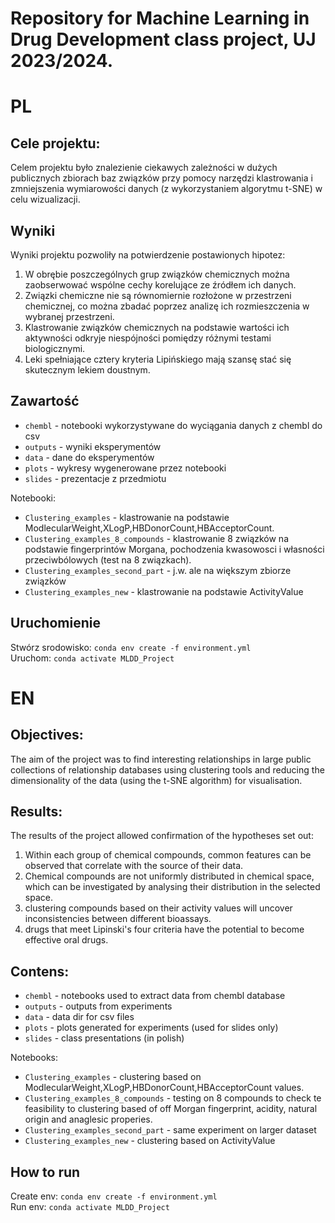 <h1>Repository for Machine Learning in Drug Development class project, UJ 2023/2024.</h1>

<h1>PL</h1>
<h2>Cele projektu:</h2>
Celem projektu było znalezienie ciekawych zależności w dużych
publicznych zbiorach baz związków przy pomocy
narzędzi klastrowania i zmniejszenia wymiarowości danych (z wykorzystaniem algorytmu t-SNE) w celu wizualizacji.
<h2>Wyniki</h2>
Wyniki projektu pozwoliły na potwierdzenie postawionych hipotez:
<ol>
<li>W obrębie poszczególnych grup związków chemicznych można zaobserwować wspólne cechy korelujące ze źródłem ich danych.</li>
<li>Związki chemiczne nie są równomiernie rozłożone w przestrzeni chemicznej, co można zbadać poprzez analizę ich rozmieszczenia w wybranej przestrzeni.</li>
<li>Klastrowanie związków chemicznych na podstawie wartości ich aktywności odkryje niespójności pomiędzy różnymi testami biologicznymi.</li>
<li>Leki spełniające cztery kryteria Lipińskiego mają szansę stać się skutecznym lekiem doustnym.</li>
</ol>
<h2>Zawartość</h2>
<ul>
    <li><code>chembl</code> - notebooki wykorzystywane do wyciągania danych z chembl do csv</li>
    <li><code>outputs</code> - wyniki eksperymentów</li>
    <li><code>data</code> - dane do eksperymentów </li>
    <li><code>plots</code> - wykresy wygenerowane przez notebooki</li>
    <li><code>slides</code> - prezentacje z przedmiotu </li>
</ul>
Notebooki:
<ul>
    <li><code>Clustering_examples</code> - klastrowanie na podstawie ModlecularWeight,XLogP,HBDonorCount,HBAcceptorCount.</li>
    <li><code>Clustering_examples_8_compounds</code> - klastrowanie 8 związków na podstawie fingerprintów Morgana, pochodzenia kwasowosci i własności przeciwbólowych (test na 8 związkach).</li>
    <li><code>Clustering_examples_second_part</code> - j.w. ale na większym zbiorze związków</li>
    <li><code>Clustering_examples_new</code> - klastrowanie na podstawie ActivityValue </li>
</ul>
<h2>Uruchomienie</h2>
Stwórz srodowisko:
<code>conda env create -f environment.yml</code><br>
Uruchom:
<code>conda activate MLDD_Project</code>
<h1>EN</h1>
<h2>Objectives:</h2>
The aim of the project was to find interesting relationships in large
public collections of relationship databases using
clustering tools and reducing the dimensionality of the data (using the t-SNE algorithm) for visualisation.
<h2>Results:</h2>
The results of the project allowed confirmation of the hypotheses set out:
<ol>
<li>Within each group of chemical compounds, common features can be observed that correlate with the source of their data.</li>
<li>Chemical compounds are not uniformly distributed in chemical space, which can be investigated by analysing their distribution in the selected space.</li>
<li>clustering compounds based on their activity values will uncover inconsistencies between different bioassays.</li>
<li>drugs that meet Lipinski's four criteria have the potential to become effective oral drugs.</li>
</ol>
<h2>Contens:</h2>
<ul>
    <li><code>chembl</code> - notebooks used to extract data from chembl database</li>
    <li><code>outputs</code> - outputs from experiments</li>
    <li><code>data</code> - data dir for csv files </li>
    <li><code>plots</code> - plots generated for experiments (used for slides only)</li>
    <li><code>slides</code> - class presentations (in polish) </li>
</ul>
Notebooks:
<ul>
    <li><code>Clustering_examples</code> - clustering based on ModlecularWeight,XLogP,HBDonorCount,HBAcceptorCount values.</li>
    <li><code>Clustering_examples_8_compounds</code> - testing on 8 compounds to check te feasibility to clustering based of off Morgan fingerprint, acidity, natural origin and anaglesic properies.</li>
    <li><code>Clustering_examples_second_part</code> - same experiment on larger dataset</li>
    <li><code>Clustering_examples_new</code> - clustering based on ActivityValue </li>
</ul>
<h2>How to run</h2>
Create env:
<code>conda env create -f environment.yml</code><br>
Run env:
<code>conda activate MLDD_Project</code>